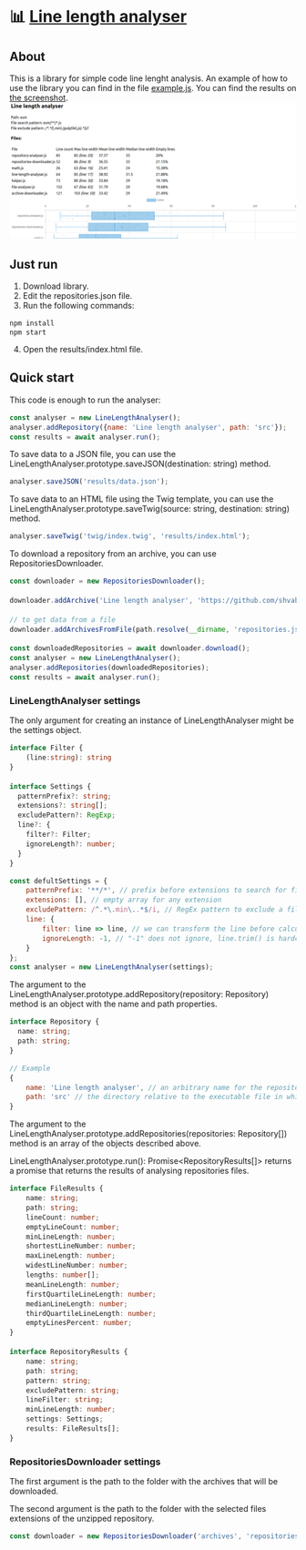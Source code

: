 # :bar_chart: [Line length analyser](https://github.com/shvabuk/line-length-analyser)

## About
This is a library for simple code line lenght analysis.
An example of how to use the library you can find in the file [example.js](https://github.com/shvabuk/line-length-analyser/blob/main/example.js).
You can find the results on [the screenshot](https://github.com/shvabuk/line-length-analyser/blob/main/screenshot.png).
![Screenshot](https://github.com/shvabuk/line-length-analyser/blob/main/screenshot.png?raw=true)

## Just run
1. Download library.
2. Edit the repositories.json file.
3. Run the following commands:
```shell
npm install
npm start
```
4. Open the results/index.html file.

## Quick start
This code is enough to run the analyser:
```js
const analyser = new LineLengthAnalyser();
analyser.addRepository({name: 'Line length analyser', path: 'src'});
const results = await analyser.run();
```

To save data to a JSON file, you can use the LineLengthAnalyser.prototype.saveJSON(destination: string) method.
```js
analyser.saveJSON('results/data.json');
```

To save data to an HTML file using the Twig template, you can use the LineLengthAnalyser.prototype.saveTwig(source: string, destination: string) method.
```js
analyser.saveTwig('twig/index.twig', 'results/index.html');
```

To download a repository from an archive, you can use RepositoriesDownloader.
```js
const downloader = new RepositoriesDownloader();

downloader.addArchive('Line length analyser', 'https://github.com/shvabuk/line-length-analyser/archive/refs/heads/main.zip', 'src', [.js]);

// to get data from a file
downloader.addArchivesFromFile(path.resolve(__dirname, 'repositories.json'));

const downloadedRepositories = await downloader.download();
const analyser = new LineLengthAnalyser();
analyser.addRepositories(downloadedRepositories);
const results = await analyser.run();
```

### LineLengthAnalyser settings
The only argument for creating an instance of LineLengthAnalyser might be the settings object.
```ts
interface Filter {
    (line:string): string
}

interface Settings {
  patternPrefix?: string;
  extensions?: string[];
  excludePattern?: RegExp;
  line?: {
    filter?: Filter;
    ignoreLength?: number;
  }
}
```
```js
const defultSettings = {
    patternPrefix: '**/*', // prefix before extensions to search for files by "glob"
    extensions: [], // empty array for any extension
    excludePattern: /^.*\.min\..*$/i, // RegEx pattern to exclude a file by its name
    line: {
        filter: line => line, // we can transform the line before calculating its length
        ignoreLength: -1, // "-1" does not ignore, line.trim() is hardcoded to count the length of the line
    }
};
const analyser = new LineLengthAnalyser(settings);
```

The argument to the LineLengthAnalyser.prototype.addRepository(repository: Repository) method is an object with the name and path properties.
```ts
interface Repository {
  name: string;
  path: string;
}
```
```js
// Example
{
    name: 'Line length analyser', // an arbitrary name for the repository
    path: 'src' // the directory relative to the executable file in which contain the files to be analysed
}
```

The argument to the LineLengthAnalyser.prototype.addRepositories(repositories: Repository[]) method is an array of the objects described above.

LineLengthAnalyser.prototype.run(): Promise<RepositoryResults[]> returns a promise that returns the results of analysing repositories files.
```ts
interface FileResults {
    name: string;
    path: string;
    lineCount: number;
    emptyLineCount: number;
    minLineLength: number;
    shortestLineNumber: number;
    maxLineLength: number;
    widestLineNumber: number;
    lengths: number[];
    meanLineLength: number;
    firstQuartileLineLength: number;
    medianLineLength: number;
    thirdQuartileLineLength: number;
    emptyLinesPercent: number;
}

interface RepositoryResults {
    name: string;
    path: string;
    pattern: string;
    excludePattern: string;
    lineFilter: string;
    minLineLength: number;
    settings: Settings;
    results: FileResults[];
}
```

### RepositoriesDownloader settings
The first argument is the path to the folder with the archives that will be downloaded.

The second argument is the path to the folder with the selected files extensions of the unzipped repository.
```js
const downloader = new RepositoriesDownloader('archives', 'repositories');
```
